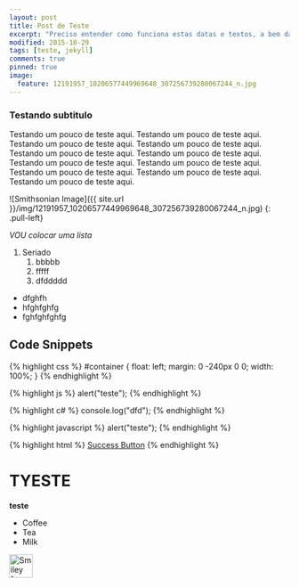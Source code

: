 ```yaml
---
layout: post
title: Post de Teste
excerpt: "Preciso entender como funciona estas datas e textos, a bem da verdade estou usando isso para aprender."
modified: 2015-10-29
tags: [teste, jekyll]
comments: true
pinned: true
image:
  feature: 12191957_10206577449969648_307256739280067244_n.jpg
---
```


### Testando subtitulo

Testando um pouco de teste aqui. Testando um pouco de teste aqui. Testando um pouco de teste aqui. Testando um pouco de teste aqui. Testando um pouco de teste aqui. Testando um pouco de teste aqui. Testando um pouco de teste aqui. Testando um pouco de teste aqui. Testando um pouco de teste aqui. Testando um pouco de teste aqui. Testando um pouco de teste aqui. 

![Smithsonian Image]({{ site.url }}/img/12191957_10206577449969648_307256739280067244_n.jpg)
{: .pull-left}

*VOU colocar uma lista* 

1. Seriado
   1. bbbbb
   2. fffff
   3. dfddddd

* dfghfh
* hfghfghfg
* fghfghfghfg

## Code Snippets

{% highlight css %}
#container {
  float: left;
  margin: 0 -240px 0 0;
  width: 100%;
}
{% endhighlight %}

{% highlight js %}
alert("teste");
{% endhighlight %}

{% highlight c# %}
console.log("dfd");
{% endhighlight %}

{% highlight javascript %}
alert("teste");
{% endhighlight %}


{% highlight html %}
<a href="#" class="btn btn-success">Success Button</a>
{% endhighlight %}

<h1>TYESTE</h1>

<b>teste</b>

<ul>
  <li>Coffee</li>
  <li>Tea</li>
  <li>Milk</li>
</ul>
<img src="{{ site.url }}/img/12191957_10206577449969648_307256739280067244_n.jpg" alt="Smiley face" height="42" width="42" />
